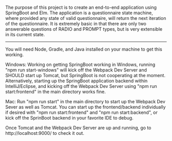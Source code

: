 The purpose of this project is to create an end-to-end application using SpringBoot and Elm. The application is a questionnaire state machine, where provided any state of valid questionnaire, will return the next iteration of the questionnaire. It is extremely basic in that there are only two answerable questions of RADIO and PROMPT types, but is very extensible in its current state.

-------------------------------------------------------------------------------------------------------------------
You will need Node, Gradle, and Java installed on your machine to get this working.

Windows:
Working on getting SpringBoot working in Windows, running "npm run start-windows" will kick off the Webpack Dev Server and SHOULD start up Tomcat, but SpringBoot is not cooperating at the moment. Alternatively, starting up the SpringBoot application backend within IntelliJ/Eclipse, and kicking off the Webpack Dev Server using "npm run start:frontend" in the main directory works fine.

Mac:
Run "npm run start" in the main directory to start up the Webpack Dev Sever as well as Tomcat. You can start up the frontend/backend individually if desired with "npm run start:frontend" and "npm run start:backend", or kick off the SprinBoot backend in your favorite IDE to debug.

Once Tomcat and the Webpack Dev Server are up and running, go to http://localhost:9000/ to check it out.
